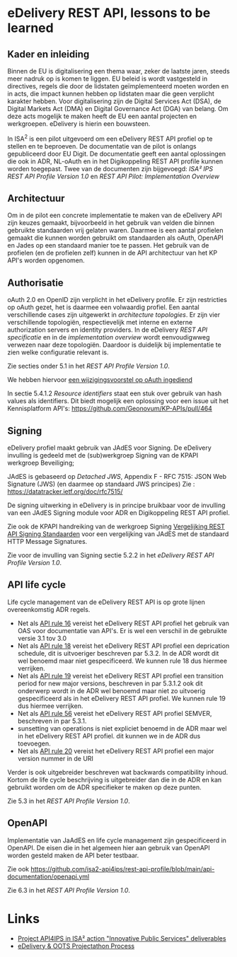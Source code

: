 # eDelivery REST API, lessons to be learned

## Kader en inleiding

Binnen de EU is digitalisering een thema waar, zeker de laatste jaren, steeds 
meer nadruk op is komen te liggen. EU beleid is wordt vastgesteld in directives, 
regels die door de lidstaten geïmplementeerd moeten worden en in acts, die 
impact kunnen hebben op lidstaten maar die geen verplicht karakter hebben. 
Voor digitalisering zijn de Digital Services Act (DSA), de Digital Markets Act (DMA) 
en Digital Governance Act (DGA) van belang. 
Om deze acts mogelijk te maken heeft de EU een aantal projecten en werkgroepen. 
eDelivery is hierin een bouwsteen. 

In ISA<sup>2</sup> is een pilot uitgevoerd om een eDelivery REST API profiel op te 
stellen en te beproeven. De documentatie van de pilot is onlangs gepubliceerd door EU Digit. 
De documentatie geeft een aantal oplossingen die ook in ADR, NL-oAuth en in het 
Digikoppeling REST API profile kunnen worden toegepast. Twee van de documenten zijn bijgevoegd: 
_ISA² IPS REST API Profile Version 1.0_ en _REST API Pilot: Implementation Overview_

## Architectuur
Om in de pilot een concrete implementatie te maken van de eDelivery API zijn keuzes 
gemaakt, bijvoorbeeld in het gebruik van velden die binnen gebruikte standaarden 
vrij gelaten waren. Daarmee is een aantal profielen gemaakt die kunnen worden 
gebruikt om standaarden als oAuth, OpenAPI en Jades op een standaard manier toe 
te passen. Het gebruik van de profielen (en de profielen zelf) kunnen in de 
API architectuur van het KP API's worden opgenomen.

## Authorisatie
oAuth 2.0 en OpenID zijn verplicht in het eDelivery profile. Er zijn restricties op 
oAuth gezet, het is daarmee een volwaardig profiel. Een aantal verschillende cases 
zijn uitgewerkt in  _architecture topologies_. Er zijn vier verschillende topologiën,
respectievelijk met interne  en externe authorization servers en identity providers. 
In de eDelivery _REST API specificatie_ en in de _implementation overview_ wordt 
eenvoudigwweg verwezen naar deze topologiën. Daardoor is duidelijk bij implementatie 
te zien welke configuratie relevant is.

Zie secties onder 5.1 in het _REST API Profile Version 1.0_.

We hebben hiervoor [een wijzigingsvoorstel op oAuth ingediend](https://github.com/Logius-standaarden/OAuth-NL-profiel/issues/27)

In sectie 5.4.1.2 _Resource identifiers_ staat een stuk over gebruik van hash values als
identifiers. Dit biedt mogelijk een oplossing voor een issue uit het Kennisplatform API's:
https://github.com/Geonovum/KP-APIs/pull/464 

## Signing
eDelivery profiel maakt gebruik van JAdES voor Signing. De eDelivery invulling is gedeeld met de (sub)werkgroep 
Signing van de KPAPI werkgroep Beveiliging;

JAdES is gebaseerd op _Detached JWS_,  Appendix F - RFC 7515: JSON Web Signature (JWS)  (en daarmee op standaard JWS principes)
Zie : https://datatracker.ietf.org/doc/rfc7515/

De signing uitwerking in eDelivery is in principe bruikbaar voor de invulling van een JAdES 
Signing module voor ADR en Digikoppeling REST API profiel.

Zie ook de KPAPI handreiking van de werkgroep Signing [Vergelijking REST API Signing Standaarden](https://geonovum.github.io/KP-APIs/publicaties/REST_API_Signing_Standaarden/) voor een vergelijking van JAdES  met de standaard HTTP Message Signatures.

Zie voor de invulling van Signing sectie 5.2.2 in het _eDelivery REST API Profile Version 1.0_.

## API life cycle
Life cycle management van de eDelivery REST API is op grote lijnen overeenkomstig ADR regels.
- Net als [API rule 16](API-16) vereist het eDelivery REST API profiel het gebruik van OAS voor documentatie van API's. Er is wel een verschil in de gebruikte versie 3.1 tov 3.0
- Net als [API rule 18](API-18) vereist het eDelivery REST API profiel een deprication schedule, dit is uitvoeriger beschreven par 5.3.2. In de ADR wordt dit wel benoemd maar niet gespecificeerd. We kunnen rule 18 dus hiermee verrijken.
- Net als [API rule 19](API-19) vereist het eDelivery REST API profiel een transition period for new major versions, beschreven in par 5.3.1.2 ook dit onderwerp wordt in de ADR  wel benoemd maar niet zo uitvoerig gespecificeerd als in het eDelivery REST API profiel. We kunnen rule 19 dus hiermee verrijken.
- Net als [API rule 56](API-56) vereist het eDelivery REST API profiel SEMVER, beschreven in par 5.3.1.
- sunsetting van operations is niet expliciet benoemd in de ADR maar wel in het eDelivery REST API profiel. dit kunnen we in de ADR dus toevoegen.
- Net als [API rule 20](API-20) vereist het eDelivery REST API profiel een major version nummer in de URI

Verder is ook uitgebreider beschreven wat  backwards compatibility inhoud. 
Kortom de life cycle beschrijving is  uitgebreider dan die in de ADR en kan gebruikt worden om de ADR specifieker te maken op deze punten.

Zie 5.3 in het _REST API Profile Version 1.0_.

## OpenAPI
Implementatie van JaAdES en life cycle management zijn gespecificeerd in OpenAPI. De eisen die in het algemeen hier aan gebruik van OpenAPI worden gesteld maken de API beter testbaar.

Zie ook https://github.com/isa2-api4ips/rest-api-profile/blob/main/api-documentation/openapi.yml

Zie 6.3 in het _REST API Profile Version 1.0_.

# Links

- [Project API4IPS in ISA² action "Innovative Public Services" deliverables](https://ec.europa.eu/digital-building-blocks/wikis/display/EDELCOMMUNITY/Project+deliverables)
- [eDelivery & OOTS Projectathon Process](https://ec.europa.eu/digital-building-blocks/wikis/pages/viewpage.action?pageId=610468539)

